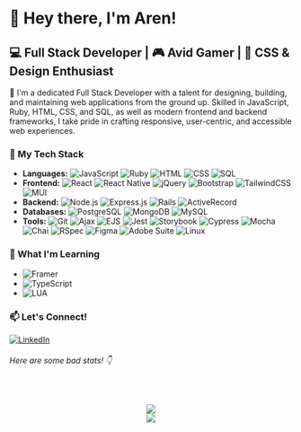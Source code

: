 # 👋 Hey there, I'm Aren!

## 💻 Full Stack Developer | 🎮 Avid Gamer | 🎨 CSS & Design Enthusiast

💼 I'm a dedicated Full Stack Developer with a talent for designing, building, and maintaining web applications from the ground up. Skilled in JavaScript, Ruby, HTML, CSS, and SQL, as well as modern frontend and backend frameworks, I take pride in crafting responsive, user-centric, and accessible web experiences.

### 🔧 My Tech Stack

- **Languages:** ![JavaScript](https://img.shields.io/badge/-JavaScript-black?style=flat-plastic&logo=javascript) ![Ruby](https://img.shields.io/badge/-Ruby-black?style=flat-plastic&logo=ruby) ![HTML](https://img.shields.io/badge/-HTML-black?style=flat-plastic&logo=html5) ![CSS](https://img.shields.io/badge/-CSS-black?style=flat-plastic&logo=css3) ![SQL](https://img.shields.io/badge/-SQL-black?style=flat-plastic&logo=sql)
- **Frontend:** ![React](https://img.shields.io/badge/-React-black?style=flat-plastic&logo=react) ![React Native](https://img.shields.io/badge/-React_Native-black?style=flat-plastic&logo=react) ![jQuery](https://img.shields.io/badge/-jQuery-black?style=flat-plastic&logo=jquery) ![Bootstrap](https://img.shields.io/badge/-Bootstrap-black?style=flat-plastic&logo=bootstrap) ![TailwindCSS](https://img.shields.io/badge/-TailwindCSS-black?style=flat-plastic&logo=tailwind-css) ![MUI](https://img.shields.io/badge/-MUI-black?style=flat-plastic&logo=material-ui)
- **Backend:** ![Node.js](https://img.shields.io/badge/-Node.js-black?style=flat-plastic&logo=node.js) ![Express.js](https://img.shields.io/badge/-Express.js-black?style=flat-plastic&logo=express) ![Rails](https://img.shields.io/badge/-Rails-black?style=flat-plastic&logo=ruby-on-rails) ![ActiveRecord](https://img.shields.io/badge/-ActiveRecord-black?style=flat-plastic&logo=activerecord)
- **Databases:** ![PostgreSQL](https://img.shields.io/badge/-PostgreSQL-black?style=flat-plastic&logo=postgresql) ![MongoDB](https://img.shields.io/badge/-MongoDB-black?style=flat-plastic&logo=mongodb) ![MySQL](https://img.shields.io/badge/-MySQL-black?style=flat-plastic&logo=mysql)
- **Tools:** ![Git](https://img.shields.io/badge/-Git-black?style=flat-plastic&logo=git) ![Ajax](https://img.shields.io/badge/-Ajax-black?style=flat-plastic&logo=ajax) ![EJS](https://img.shields.io/badge/-EJS-black?style=flat-plastic&logo=ejs) ![Jest](https://img.shields.io/badge/-Jest-black?style=flat-plastic&logo=jest) ![Storybook](https://img.shields.io/badge/-Storybook-black?style=flat-plastic&logo=storybook) ![Cypress](https://img.shields.io/badge/-Cypress-black?style=flat-plastic&logo=cypress) ![Mocha](https://img.shields.io/badge/-Mocha-black?style=flat-plastic&logo=mocha) ![Chai](https://img.shields.io/badge/-Chai-black?style=flat-plastic&logo=chai) ![RSpec](https://img.shields.io/badge/-RSpec-black?style=flat-plastic&logo=r-spec) ![Figma](https://img.shields.io/badge/-Figma-black?style=flat-plastic&logo=figma) ![Adobe Suite](https://img.shields.io/badge/-Adobe_Suite-black?style=flat-plastic&logo=adobe) ![Linux](https://img.shields.io/badge/-Linux-black?style=flat-plastic&logo=linux) 

### 🧠 What I'm Learning

- ![Framer](https://img.shields.io/badge/-Framer-black?style=flat-plastic&logo=framer)
- ![TypeScript](https://img.shields.io/badge/-TypeScript-black?style=flat-plastic&logo=typescript)
- ![LUA](https://img.shields.io/badge/-LUA-black?style=flat-plastic&logo=lua)

### 📫 Let's Connect!

[![LinkedIn](https://img.shields.io/badge/-LinkedIn-black?style=flat-plastic&logo=linkedin)](https://www.linkedin.com/in/your-linkedin-profile) 

 <!-- [![Portfolio](https://img.shields.io/badge/-Portfolio-black?style=flat-plastic&logo=google-chrome)](https://your-portfolio-url.com) -->

###### Here are some bad stats! 👇
  </br>
<p align="center">
    <img src="https://github-readme-stats.vercel.app/api/top-langs/?username=ArenRitz&theme=rose_pine&layout=compact">
    <br>
    <img src="https://github-readme-stats.vercel.app/api?username=ArenRitz&count_private=true&show_icons=true&theme=rose_pine">
</p>
